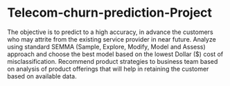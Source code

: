 # Telecom-churn-prediction-Project
The objective is to predict to a high accuracy, in advance the customers who may attrite from the existing service provider in near future.
Analyze using standard SEMMA (Sample, Explore, Modify, Model and Assess) approach and choose the best model based on the lowest  Dollar ($) cost of misclassification.
Recommend product strategies to business team based on  analysis of product offerings that will help in retaining the customer based on available data.


